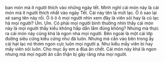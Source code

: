 ban món mà ít người thích vào những ngày tết. Mình nghĩ cái món này là cái món mà ít người thích nhất vào ngày Tết. Cái này tên là mứt lạc. Ô ô sao lại xé sang tên này rồi. Ô ô ô ô mọi người nhìn xem đây là viên sỏi hay là củ lạc hả mọi người? Ưm. Ưm. Có phải mọi người bình thường nhìn thấy cái món này là mọi người thấy kiểu không hấp dẫn lắm đúng không? Nhưng mà thực ra cái món này cũng khá là ngon nha mọi người. Bên ngoài là một cái lớp đường siêu cứng kiểu cứng như đá luôn. Nhưng mà cắn vào bên trong ấy cái hạt lạc nó thơm ngon cực luôn mọi người ạ. Như kiểu mấy viên bi hay mấy viên sỏi luôn. Cho mục ấy em a đùa ăn chết. Cái món này khá là ngon nhưng mà mọi người ăn cẩn thận bị gãy răng nha mọi người.
